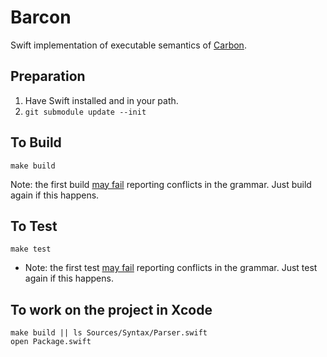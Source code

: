 # Barcon

Swift implementation of executable semantics of
[Carbon](https://carbon-language/carbon-lang).

## Preparation

1. Have Swift installed and in your path.
2. `git submodule update --init`

## To Build

    make build
    
Note: the first build [may fail](https://github.com/roop/citron/issues/3)
reporting conflicts in the grammar.  Just build again if this happens.

## To Test

    make test

- Note: the first test [may fail](https://github.com/roop/citron/issues/3)
reporting conflicts in the grammar.  Just test again if this happens.

## To work on the project in Xcode

    make build || ls Sources/Syntax/Parser.swift
    open Package.swift
